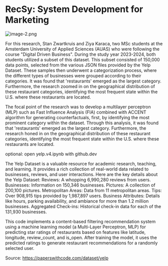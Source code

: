 # RecSy: System Development for Marketing
![image-2.png](attachment:image-2.png)

For this research, Stan Zwartkruis and Ziya Karaca, two MSc students at the Amsterdam University of Applied Sciences (AUAS) who were following the course "Digital Driven Business". During the study year 2023-2024, both students utilized a subset of this dataset. This subset consisted of 150,000 data points, selected from the various JSON files provided by the Yelp Dataset. These samples then underwent a categorization process, where the different types of businesses were grouped according to their categories. It was found that 'restaurants' emerged as the largest category. Furthermore, the research zoomed in on the geographical distribution of these restaurant categories, identifying the most frequent state within the U.S. where these restaurants are located.

The focal point of the research was to develop a multilayer perceptron (MLP) such as Fast Influence Analysis (FIA) combined with ACCENT algorithm for generating counterfactuals, first, by identifying the most prominent category within the dataset. Through this analysis, it was found that 'restaurants' emerged as the largest category. Furthermore, the research honed in on the geographical distribution of these restaurant categories, identifying the most frequent state within the U.S. where these restaurants are located.

optional: open yelp.v4.ipynb with github.dev

The Yelp Dataset is a valuable resource for academic research, teaching, and learning. It provides a rich collection of real-world data related to businesses, reviews, and user interactions. Here are the key details about the Yelp Dataset: Reviews: A whopping 6,990,280 reviews from users. Businesses: Information on 150,346 businesses. Pictures: A collection of 200,100 pictures. Metropolitan Areas: Data from 11 metropolitan areas. Tips: Over 908,915 tips provided by 1,987,897 users. Business Attributes: Details like hours, parking availability, and ambiance for more than 1.2 million businesses. Aggregated Check-ins: Historical check-in data for each of the 131,930 businesses.

This code implements a content-based filtering recommendation system using a machine learning model (a Multi-Layer Perceptron, MLP) for predicting star ratings of restaurants based on features like latitude, longitude, review_count, and is_open. After training the model, it uses the predicted ratings to generate restaurant recommendations for a randomly selected user.

Source: https://paperswithcode.com/dataset/yelp

